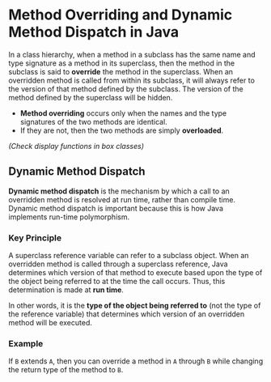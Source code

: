 # Method Overriding and Dynamic Method Dispatch in Java

In a class hierarchy, when a method in a subclass has the same name and type signature as a method in its superclass, then the method in the subclass is said to **override** the method in the superclass. When an overridden method is called from within its subclass, it will always refer to the version of that method defined by the subclass. The version of the method defined by the superclass will be hidden.

- **Method overriding** occurs only when the names and the type signatures of the two methods are identical.
- If they are not, then the two methods are simply **overloaded**.

_(Check display functions in box classes)_

## Dynamic Method Dispatch

**Dynamic method dispatch** is the mechanism by which a call to an overridden method is resolved at run time, rather than compile time. Dynamic method dispatch is important because this is how Java implements run-time polymorphism.

### Key Principle

A superclass reference variable can refer to a subclass object. When an overridden method is called through a superclass reference, Java determines which version of that method to execute based upon the type of the object being referred to at the time the call occurs. Thus, this determination is made at **run time**.

In other words, it is the **type of the object being referred to** (not the type of the reference variable) that determines which version of an overridden method will be executed.

### Example

If `B` extends `A`, then you can override a method in `A` through `B` while changing the return type of the method to `B`.

